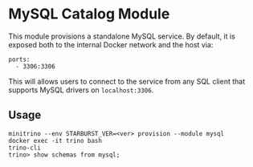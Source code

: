 # MySQL Catalog Module

This module provisions a standalone MySQL service. By default, it is exposed
both to the internal Docker network and the host via:

    ports:
      - 3306:3306

This will allows users to connect to the service from any SQL client that
supports MySQL drivers on `localhost:3306`.

## Usage

    minitrino --env STARBURST_VER=<ver> provision --module mysql
    docker exec -it trino bash 
    trino-cli
    trino> show schemas from mysql;
